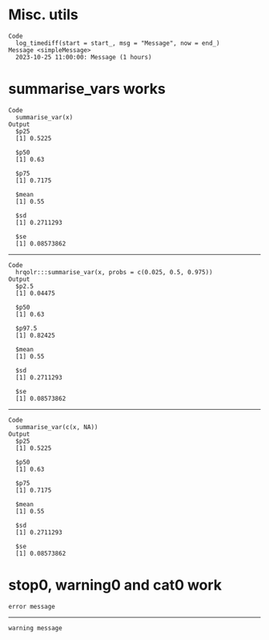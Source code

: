 # Misc. utils

    Code
      log_timediff(start = start_, msg = "Message", now = end_)
    Message <simpleMessage>
      2023-10-25 11:00:00: Message (1 hours)

# summarise_vars works

    Code
      summarise_var(x)
    Output
      $p25
      [1] 0.5225
      
      $p50
      [1] 0.63
      
      $p75
      [1] 0.7175
      
      $mean
      [1] 0.55
      
      $sd
      [1] 0.2711293
      
      $se
      [1] 0.08573862
      

---

    Code
      hrqolr:::summarise_var(x, probs = c(0.025, 0.5, 0.975))
    Output
      $p2.5
      [1] 0.04475
      
      $p50
      [1] 0.63
      
      $p97.5
      [1] 0.82425
      
      $mean
      [1] 0.55
      
      $sd
      [1] 0.2711293
      
      $se
      [1] 0.08573862
      

---

    Code
      summarise_var(c(x, NA))
    Output
      $p25
      [1] 0.5225
      
      $p50
      [1] 0.63
      
      $p75
      [1] 0.7175
      
      $mean
      [1] 0.55
      
      $sd
      [1] 0.2711293
      
      $se
      [1] 0.08573862
      

# stop0, warning0 and cat0 work

    error message

---

    warning message

